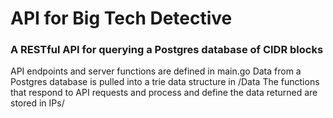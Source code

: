 # API for Big Tech Detective

### A RESTful API for querying a Postgres database of CIDR blocks

API endpoints and server functions are defined in main.go
Data from a Postgres database is pulled into a trie data structure in /Data
The functions that respond to API requests and process and define the data returned are stored in IPs/ 